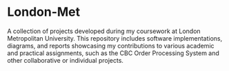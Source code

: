 # London-Met
A collection of projects developed during my coursework at London Metropolitan University. This repository includes software implementations, diagrams, and reports showcasing my contributions to various academic and practical assignments, such as the CBC Order Processing System and other collaborative or individual projects.
